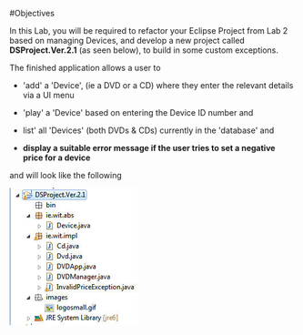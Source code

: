 #Objectives

In this Lab, you will be required to refactor your Eclipse Project from Lab 2 based on managing Devices, and develop a new project called <c1><b>DSProject.Ver.2.1</b></c1> (as seen below), to build in some custom exceptions.

The finished application allows a user to 

- 'add' a 'Device', (ie a DVD or a CD) where they enter the relevant details via a UI menu

- 'play' a 'Device' based on entering the Device ID number and

- list' all 'Devices' (both DVDs & CDs) currently in the 'database' and

- <c1><b>display a suitable error message if the user tries to set a negative price for a device</b><c1>

and will look like the following

![](../img/lab03a.jpg)